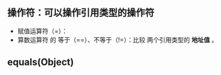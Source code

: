 # 

## 操作符：可以操作引用类型的操作符
- 赋值运算符（=）：
- 算数运算符 的 等于（==）、不等于（!=）：比较 两个引用类型的 **地址值** 。

## equals(Object)

